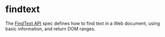 # findtext
The [FindText API](http://w3c.github.io/findtext/) spec defines how to find text in a Web document, using basic information, and return DOM ranges. 
